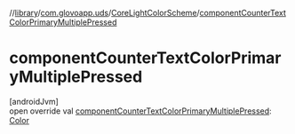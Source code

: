 //[library](../../../index.md)/[com.glovoapp.uds](../index.md)/[CoreLightColorScheme](index.md)/[componentCounterTextColorPrimaryMultiplePressed](component-counter-text-color-primary-multiple-pressed.md)

# componentCounterTextColorPrimaryMultiplePressed

[androidJvm]\
open override val [componentCounterTextColorPrimaryMultiplePressed](component-counter-text-color-primary-multiple-pressed.md): [Color](https://developer.android.com/reference/kotlin/androidx/compose/ui/graphics/Color.html)
